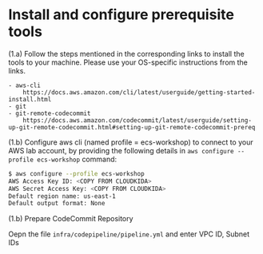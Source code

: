# Install and configure prerequisite tools
    
(1.a) Follow the steps mentioned in the corresponding links to install the tools to your machine. Please use your OS-specific instructions from the links.

    - aws-cli
        https://docs.aws.amazon.com/cli/latest/userguide/getting-started-install.html
    - git
    - git-remote-codecommit
        https://docs.aws.amazon.com/codecommit/latest/userguide/setting-up-git-remote-codecommit.html#setting-up-git-remote-codecommit-prereq

(1.b) Configure aws cli (named profile = ecs-workshop) to connect to your AWS lab account, by providing the following details in `aws configure --profile ecs-workshop` command:

```bash
$ aws configure --profile ecs-workshop
AWS Access Key ID: <COPY FROM CLOUDKIDA>
AWS Secret Access Key: <COPY FROM CLOUDKIDA>
Default region name: us-east-1
Default output format: None
```

(1.b) Prepare CodeCommit Repository

Oepn the file `infra/codepipeline/pipeline.yml` and enter VPC ID, Subnet IDs
